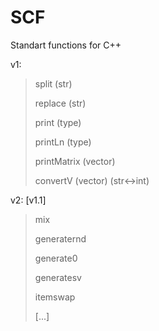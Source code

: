 # SCF
Standart functions for C++

v1:

>  split     (str)
   >  
>   replace   (str)
   >
>   print     (type)
   >
>   printLn   (type)
   >
>   printMatrix   (vector)
   >
 >  convertV  (vector) (str<->int)
  
v2:
[v1.1]
> mix
   >
>  generaternd
   >
>  generate0
   >
>  generatesv
   >
>  itemswap
   >
> [...]  
